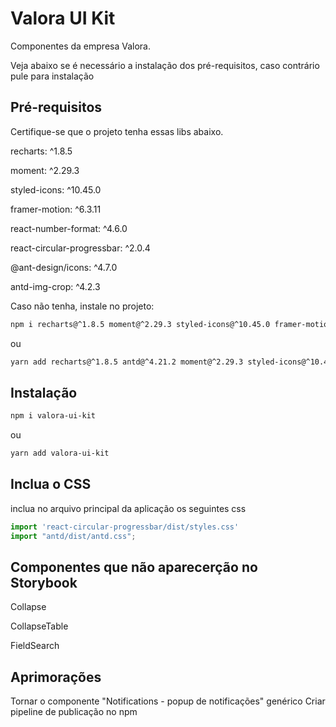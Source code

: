 # Valora UI Kit

Componentes da empresa Valora. 

Veja abaixo se é necessário a instalação dos pré-requisitos, caso contrário pule para instalação

## Pré-requisitos

Certifique-se que o projeto tenha essas libs abaixo.

recharts: ^1.8.5

moment: ^2.29.3

styled-icons: ^10.45.0

framer-motion: ^6.3.11

react-number-format: ^4.6.0

react-circular-progressbar: ^2.0.4

@ant-design/icons: ^4.7.0

antd-img-crop: ^4.2.3


Caso não tenha, instale no projeto: 

```sh
npm i recharts@^1.8.5 moment@^2.29.3 styled-icons@^10.45.0 framer-motion@^6.3.11 react-number-format@^4.6.0 react-circular-progressbar@^2.0.4 @ant-design/icons@^4.7.0 antd-img-crop@^4.2.3
```
ou 
```sh
yarn add recharts@^1.8.5 antd@^4.21.2 moment@^2.29.3 styled-icons@^10.45.0 framer-motion@^6.3.11 react-number-format@^4.6.0 react-circular-progressbar@^2.0.4 @ant-design/icons@^4.7.0 antd-img-crop@^4.2.3
```

## Instalação
```sh 
npm i valora-ui-kit
```
ou
```sh 
yarn add valora-ui-kit
```

## Inclua o CSS

inclua no arquivo principal da aplicação os seguintes css
```js
import 'react-circular-progressbar/dist/styles.css'
import "antd/dist/antd.css";
```


## Componentes que não aparecerção no Storybook

Collapse

CollapseTable 

FieldSearch


## Aprimorações

Tornar o componente "Notifications - popup de notificações" genérico
Criar pipeline de publicação no npm